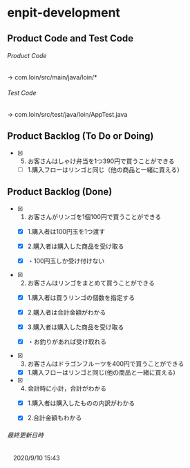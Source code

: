 # enpit-development
## Product Code and Test Code
###### Product Code
 -> com.loin/src/main/java/loin/*
###### Test Code
 -> com.loin/src/test/java/loin/AppTest.java
## Product Backlog (To Do or Doing)
- [x] 5. お客さんはしゃけ弁当を1つ390円で買うことができる

  - [ ] 1.購入フローはリンゴと同じ（他の商品と一緒に買える）

## Product Backlog (Done)
- [x] 1. お客さんがリンゴを1個100円で買うことができる

  - [x] 1.購入者は100円玉を1つ渡す

  - [x] 2.購入者は購入した商品を受け取る

   - [x]  ・100円玉しか受け付けない
- [x] 2. お客さんはリンゴをまとめて買うことができる

  - [x] 1.購入者は買うリンゴの個数を指定する

  - [x] 2.購入者は合計金額がわかる

  - [x] 3.購入者は購入した商品を受け取る

   - [x] ・お釣りがあれば受け取れる
- [x] 3. お客さんはドラゴンフルーツを400円で買うことができる

  - [x] 1.購入フローはリンゴと同じ(他の商品と一緒に買える)

- [x] 4. 会計時に小計，合計がわかる

  - [x] 1.購入者は購入したものの内訳がわかる

  - [x] 2.合計金額もわかる

###### 最終更新日時
　2020/9/10 15:43
